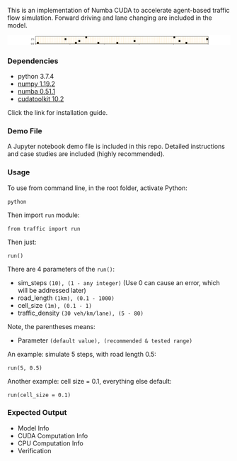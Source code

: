 This is an implementation of Numba CUDA to accelerate agent-based traffic flow simulation. Forward driving and lane changing are included in the model.

![road_gif](imgs/animation.gif)

### Dependencies
- python 3.7.4
- [numpy 1.19.2](https://numpy.org/install/)
- [numba 0.51.1](https://numba.readthedocs.io/en/stable/user/installing.html)
- [cudatoolkit 10.2](https://developer.nvidia.com/cuda-downloads)

Click the link for installation guide.

### Demo File

A Jupyter notebook demo file is included in this repo. Detailed instructions and case studies are included (highly recommended). 

### Usage

To use from command line, in the root folder, activate Python:
 ```
 python
 ```
Then import ```run``` module:
```
from traffic import run
```
Then just:
```
run()
```

There are 4 parameters of the ```run()```: 
- sim_steps         ```(10), (1 - any integer)``` (Use 0 can cause an error, which will be addressed later)
- road_length      ```(1km), (0.1 - 1000)```
- cell_size        ```(1m), (0.1 - 1)```
- traffic_density  ```(30 veh/km/lane), (5 - 80)```

Note, the parentheses means: 
- Parameter ```(default value), (recommended & tested range)```

An example: simulate 5 steps, with road length 0.5:
```
run(5, 0.5)
```
Another example: cell size = 0.1, everything else default:
```
run(cell_size = 0.1)
```

### Expected Output
- Model Info
- CUDA Computation Info
- CPU Computation Info
- Verification
